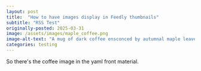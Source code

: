 ```yaml
---
layout: post
title:  "How to have images display in Feedly thumbnails"
subtitle: "RSS Test"
originally-posted: 2025-03-31
image: /assets/images/maple_coffee.png
image-alt-text: "A mug of dark coffee ensconced by autumnal maple leaves"
categories: testing
---
```

So there's the coffee image in the yaml front material.